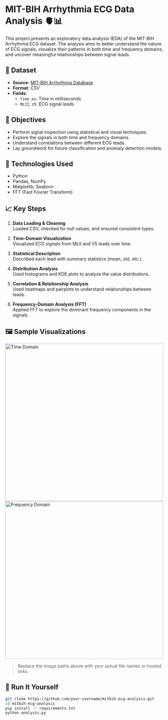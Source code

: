 # MIT-BIH Arrhythmia ECG Data Analysis 🫀📊

This project presents an exploratory data analysis (EDA) of the MIT-BIH Arrhythmia ECG dataset. The analysis aims to better understand the nature of ECG signals, visualize their patterns in both time and frequency domains, and uncover meaningful relationships between signal leads.

## 📁 Dataset

- **Source**: [MIT-BIH Arrhythmia Database](https://physionet.org/content/mitdb/1.0.0/)
- **Format**: CSV
- **Fields**:
  - `time_ms`: Time in milliseconds
  - `MLII`, `V5`: ECG signal leads

## 📌 Objectives

- Perform signal inspection using statistical and visual techniques.
- Explore the signals in both time and frequency domains.
- Understand correlations between different ECG leads.
- Lay groundwork for future classification and anomaly detection models.

## 🧰 Technologies Used

- Python
- Pandas, NumPy
- Matplotlib, Seaborn
- FFT (Fast Fourier Transform)

## 📈 Key Steps

1. **Data Loading & Cleaning**  
   Loaded CSV, checked for null values, and ensured consistent types.

2. **Time-Domain Visualization**  
   Visualized ECG signals from MLII and V5 leads over time.

3. **Statistical Description**  
   Described each lead with summary statistics (mean, std, etc.).

4. **Distribution Analysis**  
   Used histograms and KDE plots to analyze the value distributions.

5. **Correlation & Relationship Analysis**  
   Used heatmaps and pairplots to understand relationships between leads.

6. **Frequency-Domain Analysis (FFT)**  
   Applied FFT to explore the dominant frequency components in the signals.

## 🖼️ Sample Visualizations

<img src="path/to/time_domain_plot.png" alt="Time Domain" width="500"/>
<img src="path/to/frequency_domain_plot.png" alt="Frequency Domain" width="500"/>

> Replace the image paths above with your actual file names or hosted links.

## 🚀 Run It Yourself

```bash
git clone https://github.com/your-username/mitbih-ecg-analysis.git
cd mitbih-ecg-analysis
pip install -r requirements.txt
python analysis.py


